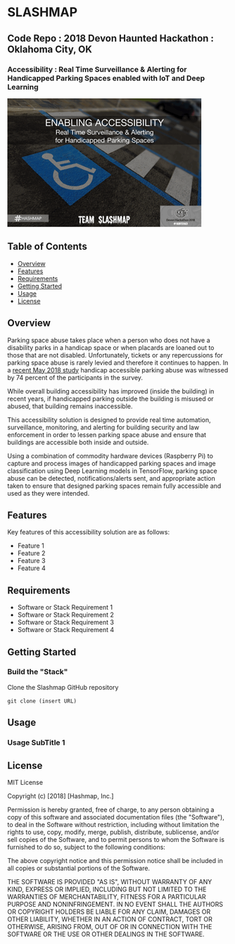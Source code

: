 # SLASHMAP
## Code Repo : 2018 Devon Haunted Hackathon : Oklahoma City, OK
### Accessibility : Real Time Surveillance & Alerting for Handicapped Parking Spaces enabled with IoT and Deep Learning
<img src="https://github.com/hashmapinc/Slashmap/blob/master/media/Readme_pic1.gif"/>

## Table of Contents

- [Overview](#overview)
- [Features](#features)
- [Requirements](#requirements)
- [Getting Started](#getting-started)
- [Usage](#usage)
- [License](#license)

## Overview

Parking space abuse takes place when a person who does not have a disability parks in a handicap space or when placards are loaned out to those that are not disabled. Unfortunately, tickets or any repercussions for parking space abuse is rarely levied and therefore it continues to happen. In a [recent May 2018 study](https://www.prnewswire.com/news-releases/handicap-accessible-parking-abuse-witnessed-by-74-percent-of-participants-in-new-us-survey-300641570.html) handicap accessible parking abuse was witnessed by 74 percent of the participants in the survey. 

While overall building accessibility has improved (inside the building) in recent years, if handicapped parking outside the building is misused or abused, that building remains inaccessible. 

This accessibility solution is designed to provide real time automation, surveillance, monitoring, and alerting for building security and law enforcement in order to lessen parking space abuse and ensure that buildings are accessible both inside and outside.

Using a combination of commodity hardware devices (Raspberry Pi) to capture and process images of handicapped parking spaces and image classification using Deep Learning models in TensorFlow, parking space abuse can be detected, notifications/alerts sent, and appropriate action taken to ensure that designed parking spaces remain fully accessible and used as they were intended.

## Features

Key features of this accessibility solution are as follows:

* Feature 1
* Feature 2
* Feature 3
* Feature 4

## Requirements

* Software or Stack Requirement 1
* Software or Stack Requirement 2
* Software or Stack Requirement 3
* Software or Stack Requirement 4

## Getting Started

### Build the "Stack"

Clone the Slashmap GitHub repository

    git clone (insert URL)
    
## Usage

### Usage SubTitle 1

## License

MIT License

Copyright (c) [2018] [Hashmap, Inc.]

Permission is hereby granted, free of charge, to any person obtaining a copy
of this software and associated documentation files (the "Software"), to deal
in the Software without restriction, including without limitation the rights
to use, copy, modify, merge, publish, distribute, sublicense, and/or sell
copies of the Software, and to permit persons to whom the Software is
furnished to do so, subject to the following conditions:

The above copyright notice and this permission notice shall be included in all
copies or substantial portions of the Software.

THE SOFTWARE IS PROVIDED "AS IS", WITHOUT WARRANTY OF ANY KIND, EXPRESS OR
IMPLIED, INCLUDING BUT NOT LIMITED TO THE WARRANTIES OF MERCHANTABILITY,
FITNESS FOR A PARTICULAR PURPOSE AND NONINFRINGEMENT. IN NO EVENT SHALL THE
AUTHORS OR COPYRIGHT HOLDERS BE LIABLE FOR ANY CLAIM, DAMAGES OR OTHER
LIABILITY, WHETHER IN AN ACTION OF CONTRACT, TORT OR OTHERWISE, ARISING FROM,
OUT OF OR IN CONNECTION WITH THE SOFTWARE OR THE USE OR OTHER DEALINGS IN THE
SOFTWARE.
